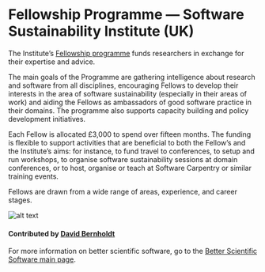# Fellowship Programme — Software Sustainability Institute (UK)

The Institute’s [Fellowship programme](https://www.software.ac.uk/fellowship-programme "Fellowship Programme") funds researchers in exchange for their expertise and advice.

The main goals of the Programme are gathering intelligence about research and software from all disciplines, encouraging Fellows to develop their interests in the area of software sustainability (especially in their areas of work) and aiding the Fellows as ambassadors of good software practice in their domains. The programme also supports capacity building and policy development initiatives.

Each Fellow is allocated £3,000 to spend over fifteen months. The funding is flexible to support activities that are beneficial to both the Fellow’s and the Institute’s aims: for instance, to fund travel to conferences, to setup and run workshops, to organise software sustainability sessions at domain conferences, or to host, organise or teach at Software Carpentry or similar training events.

Fellows are drawn from a wide range of areas, experience, and career stages.

![alt text](https://www.software.ac.uk/themes/ssi/ssi_logo_with_name-small2.png "Software Sustainability Institute Logo")

#### Contributed by [David Bernholdt](https://github.com/bernhold)

For more information on better scientific software, go to the [Better Scientific Software main page](http://betterscientificsoftware.info).

<!---
Publish: yes
Categories: Cross-Cutting Resources
Topics: Funding sources and programs
Tags: Funding
Level: 2
Prerequisites: WhatAreFundingSourcesAndProgramsAddressingBetterScientificSw.md
Aggregate: none
--->
